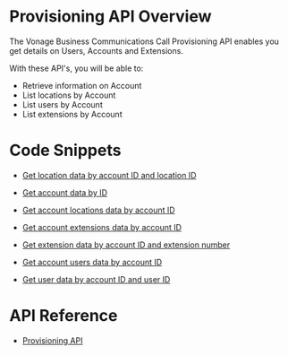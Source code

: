 # Provisioning API Overview
The Vonage Business Communications Call Provisioning API enables you get details on Users, Accounts and Extensions.

With these API's, you will be able to:
* Retrieve information on Account
* List locations by Account
* List users by Account
* List extensions by Account

# Code Snippets
* [Get location data by account ID and location ID](code_snippets/get-location-data-account-id-location-id.md)
* [Get account data by ID](code_snippets/get-account-by-id.md)
* [Get account locations data by account ID](code_snippets/get-account-location-by-account-id.md)

* [Get account extensions data by account ID](code_snippets/get-account-extension-by-account-id.md)
* [Get extension data by account ID and extension number](code_snippets/get-extension-by-account-id-extension-number.md)

* [Get account users data by account ID](code_snippets/get-account-users-by-account-id.md)
* [Get user data by account ID and user ID](code_snippets/get-user-by-account-id-user-id.md)

# API Reference

* [Provisioning API]()

